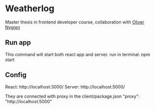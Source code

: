 # Weatherlog
Master thesis in frontend developer course, collaboration with [Oliver Nygren](https://github.com/olivernygren)

## Run app
This command will start both react app and server.
run in terminal: npm start

## Config
React: http://localhost:3000/
Server: http://localhost:5000/

They are connected with proxy in the client/package.json
"proxy": "http://localhost:5000"
